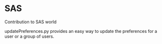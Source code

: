 # SAS
Contribution to SAS world

updatePreferences.py provides an easy way to update the preferences for a user or a group of users. 
